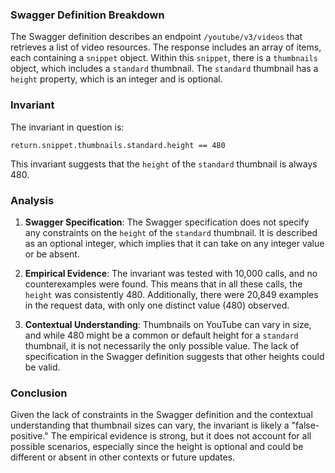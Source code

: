### Swagger Definition Breakdown

The Swagger definition describes an endpoint `/youtube/v3/videos` that retrieves a list of video resources. The response includes an array of items, each containing a `snippet` object. Within this `snippet`, there is a `thumbnails` object, which includes a `standard` thumbnail. The `standard` thumbnail has a `height` property, which is an integer and is optional.

### Invariant

The invariant in question is:

`return.snippet.thumbnails.standard.height == 480`

This invariant suggests that the `height` of the `standard` thumbnail is always 480.

### Analysis

1. **Swagger Specification**: The Swagger specification does not specify any constraints on the `height` of the `standard` thumbnail. It is described as an optional integer, which implies that it can take on any integer value or be absent.

2. **Empirical Evidence**: The invariant was tested with 10,000 calls, and no counterexamples were found. This means that in all these calls, the `height` was consistently 480. Additionally, there were 20,849 examples in the request data, with only one distinct value (480) observed.

3. **Contextual Understanding**: Thumbnails on YouTube can vary in size, and while 480 might be a common or default height for a `standard` thumbnail, it is not necessarily the only possible value. The lack of specification in the Swagger definition suggests that other heights could be valid.

### Conclusion

Given the lack of constraints in the Swagger definition and the contextual understanding that thumbnail sizes can vary, the invariant is likely a "false-positive." The empirical evidence is strong, but it does not account for all possible scenarios, especially since the height is optional and could be different or absent in other contexts or future updates.
